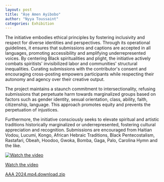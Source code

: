 ```yaml
---
layout: post
title: "Àṣẹ Amen Ayibobo"
author: "Nyya Toussaint"
categories: Exhibition
---
```


The initiative embodies ethical principles by fostering inclusivity and respect for diverse identities and perspectives. Through its operational guidelines, it ensures that submissions and captions are accepted in all languages, promoting accessibility and amplifying underrepresented voices. By centering Black spiritualities and plight, the initiative actively combats spiritists' invisibilized labor and communities' structural inequalities. Curating submissions with the contributor's consent and encouraging cross-posting empowers participants while respecting their autonomy and agency over their creative output.

The project maintains a staunch commitment to intersectionality, refusing submissions that perpetuate harm towards marginalized groups based on factors such as gender identity, sexual orientation, class, ability, faith, citizenship, language. This approach promotes equity and prevents the perpetuation of injustices.

Furthermore, the initiative consciously seeks to elevate spiritual and artistic traditions historically marginalized or underrepresented, fostering cultural appreciation and recognition. Submissions are encouraged from Haitian Vodou, Lucumi, Kongo, African Hebraic Traditions, Black Pentecostalism, Rastafari, Obeah, Hoodoo, Gwoka, Bomba, Gaga, Palo, Carolina Hymn and the like.

[![Watch the video](https://i.sstatic.net/Vp2cE.png)]([https://www.canva.com/design/DAGN0z66wTg/CUUoJr7qeLeSgz0V6BcT8Q/watch?utm_content=DAGN0z66wTg&utm_campaign=designshare&utm_medium=link2&utm_source=uniquelinks&utlId=h3ce94f54c0])


[Watch the video](https://www.canva.com/design/DAGN0z66wTg/CUUoJr7qeLeSgz0V6BcT8Q/watch?utm_content=DAGN0z66wTg&utm_campaign=designshare&utm_medium=link2&utm_source=uniquelinks&utlId=h3ce94f54c0])

[AAA 2024.mp4.download.zip](https://github.com/user-attachments/files/20679449/AAA.2024.mp4.download.zip)
